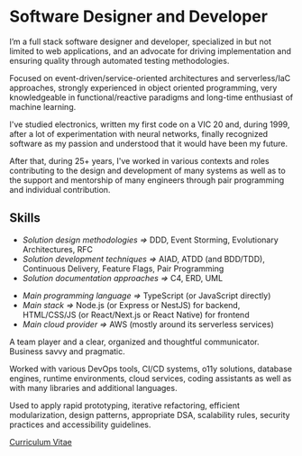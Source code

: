 # Software Designer and Developer

I’m a full stack software designer and developer, specialized in but not limited to web applications, and an advocate for driving implementation and ensuring quality through automated testing methodologies.

Focused on event-driven/service-oriented architectures and serverless/IaC approaches, strongly experienced in object oriented programming, very knowledgeable in functional/reactive paradigms and long-time enthusiast of machine learning.

I've studied electronics, written my first code on a VIC 20 and, during 1999, after a lot of experimentation with neural networks, finally recognized software as my passion and understood that it would have been my future.

After that, during 25+ years, I've worked in various contexts and roles contributing to the design and development of many systems as well as to the support and mentorship of many engineers through pair programming and individual contribution.

## Skills

- *Solution design methodologies =>* DDD, Event Storming, Evolutionary Architectures, RFC
- *Solution development techniques =>* AIAD, ATDD (and BDD/TDD), Continuous Delivery, Feature Flags, Pair Programming
- *Solution documentation approaches =>* C4, ERD, UML
<!-- -->
- *Main programming language =>* TypeScript (or JavaScript directly)
- *Main stack =>* Node.js (or Express or NestJS) for backend, HTML/CSS/JS (or React/Next.js or React Native) for frontend
- *Main cloud provider =>* AWS (mostly around its serverless services)

A team player and a clear, organized and thoughtful communicator.<br>
Business savvy and pragmatic.

Worked with various DevOps tools, CI/CD systems, o11y solutions, database engines, runtime environments, cloud services, coding assistants as well as with many libraries and additional languages.<br> 

Used to apply rapid prototyping, iterative refactoring, efficient modularization, design patterns, appropriate DSA, scalability rules, security practices and accessibility guidelines.

<a href="https://github.com/antoniodeluca/antoniodeluca/blob/main/antonio-de-luca-cv.pdf">Curriculum Vitae</a>

